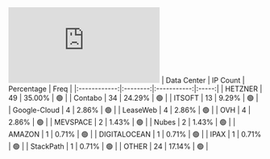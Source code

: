![Diagramm](https://github.com/obajay/StateSync-snapshots/blob/main/Projects/Lava/1/README.md)
| Data Center | IP Count | Percentage | Freq |
|:------------:|:--------:|:-----------:|:-----:|
| HETZNER | 49 | 35.00% | 🟢 |
| Contabo | 34 | 24.29% | 🟢 |
| ITSOFT | 13 | 9.29% | 🟢 |
| Google-Cloud | 4 | 2.86% | 🟢 |
| LeaseWeb | 4 | 2.86% | 🟢 |
| OVH | 4 | 2.86% | 🟢 |
| MEVSPACE | 2 | 1.43% | 🟢 |
| Nubes | 2 | 1.43% | 🟢 |
| AMAZON | 1 | 0.71% | 🟢 |
| DIGITALOCEAN | 1 | 0.71% | 🟢 |
| IPAX | 1 | 0.71% | 🟢 |
| StackPath | 1 | 0.71% | 🟢 |
| OTHER | 24 | 17.14% | 🟢 |
